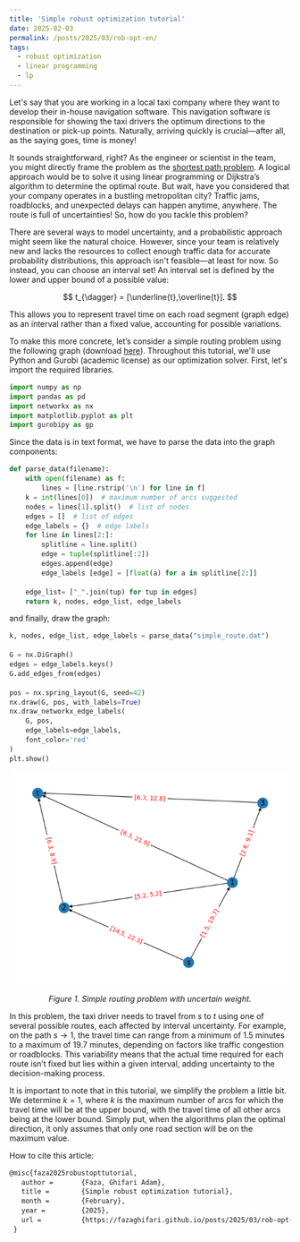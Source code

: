 ```yaml
---
title: 'Simple robust optimization tutorial'
date: 2025-02-03
permalink: /posts/2025/03/rob-opt-en/
tags:
  - robust optimization
  - linear programming
  - lp
---
```


Let's say that you are working in a local taxi company where they want to develop their in-house navigation software. This navigation software is responsible for showing the taxi drivers the optimum directions to the destination or pick-up points. Naturally, arriving quickly is crucial—after all, as the saying goes, time is money!

It sounds straightforward, right? As the engineer or scientist in the team, you might directly frame the problem as the [shortest path problem](https://en.wikipedia.org/wiki/Shortest_path_problem). A logical approach would be to solve it using linear programming or Dijkstra’s algorithm to determine the optimal route. But wait, have you considered that your company operates in a bustling metropolitan city? Traffic jams, roadblocks, and unexpected delays can happen anytime, anywhere. The route is full of uncertainties! So, how do you tackle this problem?

There are several ways to model uncertainty, and a probabilistic approach might seem like the natural choice. However, since your team is relatively new and lacks the resources to collect enough traffic data for accurate probability distributions, this approach isn't feasible—at least for now. So instead, you can choose an interval set! An interval set is defined by the lower and upper bound of a possible value:

$$
t_{\dagger} = [\underline{t},\overline{t}].
$$

This allows you to represent travel time on each road segment (graph edge) as an interval rather than a fixed value, accounting for possible variations. 

To make this more concrete, let’s consider a simple routing problem using the following graph (download [here](https://drive.google.com/file/d/1n6yxpwlt8EiIsPzBVQREe0_wQr1mue_y/view?usp=sharing)). Throughout this tutorial, we'll use Python and Gurobi (academic license) as our optimization solver. First, let's import the required libraries.

```python
import numpy as np
import pandas as pd
import networkx as nx
import matplotlib.pyplot as plt
import gurobipy as gp
```
Since the data is in text format, we have to parse the data into the graph components:
```python
def parse_data(filename):
    with open(filename) as f:
        lines = [line.rstrip('\n') for line in f]
    k = int(lines[0])  # maximum number of arcs suggested
    nodes = lines[1].split()  # list of nodes
    edges = []  # list of edges
    edge_labels = {}  # edge labels
    for line in lines[2:]:
        splitline = line.split()
        edge = tuple(splitline[:2])
        edges.append(edge)
        edge_labels [edge] = [float(a) for a in splitline[2:]]
    
    edge_list= ["_".join(tup) for tup in edges]
    return k, nodes, edge_list, edge_labels
```
and finally, draw the graph:
```python
k, nodes, edge_list, edge_labels = parse_data("simple_route.dat")

G = nx.DiGraph()
edges = edge_labels.keys()
G.add_edges_from(edges)

pos = nx.spring_layout(G, seed=42)
nx.draw(G, pos, with_labels=True)
nx.draw_networkx_edge_labels(
    G, pos,
    edge_labels=edge_labels,
    font_color='red'
)
plt.show()
```
<p align="center">
  <img width="550" src='/images/rob_opt/simple_route.png' class="center">
</p>
<p align="center">
  <em>Figure 1. Simple routing problem with uncertain weight.</em>
</p>

In this problem, the taxi driver needs to travel from $s$ to $t$ using one of several possible routes, each affected by interval uncertainty. For example, on the path $s \rightarrow 1$, the travel time can range from a minimum of 1.5 minutes to a maximum of 19.7 minutes, depending on factors like traffic congestion or roadblocks. This variability means that the actual time required for each route isn’t fixed but lies within a given interval, adding uncertainty to the decision-making process.

It is important to note that in this tutorial, we simplify the problem a little bit. We determine $k=1$, where $k$ is the maximum number of arcs for which the travel time will be at the upper bound, with the travel time of all other arcs being at the lower bound. Simply put, when the algorithms plan the optimal direction, it only assumes that only one road section will be on the maximum value.

How to cite this article:
```latex
@misc{faza2025robustopttutorial,
   author =       {Faza, Ghifari Adam},
   title =        {Simple robust optimization tutorial},
   month =        {February},
   year =         {2025},
   url =          {https://fazaghifari.github.io/posts/2025/03/rob-opt-en/},
 }
```
